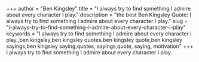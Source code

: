 +++
author = "Ben Kingsley"
title = "I always try to find something I admire about every character I play."
description = "the best Ben Kingsley Quote: I always try to find something I admire about every character I play."
slug = "i-always-try-to-find-something-i-admire-about-every-character-i-play"
keywords = "I always try to find something I admire about every character I play.,ben kingsley,ben kingsley quotes,ben kingsley quote,ben kingsley sayings,ben kingsley saying,quotes, sayings,quote, saying, motivation"
+++
I always try to find something I admire about every character I play.
